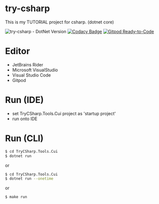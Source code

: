 # try-csharp
This is my TUTORIAL project for csharp. (dotnet core)

![try-csharp - DotNet Version](https://img.shields.io/badge/dotnetcore-3.1-blue.svg)
[![Codacy Badge](https://api.codacy.com/project/badge/Grade/b48db86f3b754762ad228c0729f7bd45)](https://www.codacy.com/manual/devlights/try-csharp?utm_source=github.com&amp;utm_medium=referral&amp;utm_content=devlights/try-csharp&amp;utm_campaign=Badge_Grade)
[![Gitpod Ready-to-Code](https://img.shields.io/badge/Gitpod-Ready--to--Code-blue?logo=gitpod)](https://gitpod.io/#https://github.com/devlights/try-csharp) 

# Editor
- JetBrains Rider
- Microsoft VisualStudio
- Visual Studio Code
- Gitpod

# Run (IDE)
+ set TryCSharp.Tools.Cui project as 'startup project'
+ run onto IDE

# Run (CLI)

```sh
$ cd TryCSharp.Tools.Cui
$ dotnet run
```

or 

```sh
$ cd TryCSharp.Tools.Cui
$ dotnet run --onetime
```

or

```sh
$ make run
```
